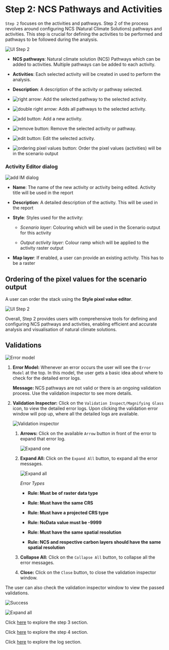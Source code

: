 # Step 2: NCS Pathways and Activities

`Step 2` focuses on the activities and pathways. Step 2 of the process revolves around configuring NCS (Natural Climate Solutions) pathways and activities. This step is crucial for defining the activities to be performed and pathways to be followed during the analysis.

![UI Step 2](img/manual-step2.png)

- **NCS pathways**: Natural climate solution (NCS) Pathways which can be added to activities. Multiple pathways can be added to each activity.

- **Activities**: Each selected activity will be created in used to perform the analysis.

- **Description**: A description of the activity or pathway selected.

- ![right arrow](img/cplus_right_arrow.svg): Add the selected pathway to the selected activity.

- ![double right arrow](img/cplus_double_right_arrows.svg): Adds all pathways to the selected activity.

- ![add button](img/symbologyAdd.svg): Add a new activity.

- ![remove button](img/symbologyRemove.svg): Remove the selected activity or pathway.

- ![edit button](img/mActionToggleEditing.svg): Edit the selected activity.

- ![ordering pixel values button](img/button_pixels_order.png): Order the pixel values (activities) will be in the scenario output

### Activity Editor dialog

![add IM dialog](img/manual-add-activity.png)

- **Name**: The name of the new activity or activity being edited. Activity title will be used in the report

- **Description**: A detailed description of the activity. This will be used in the report

- **Style**: Styles used for the activity:

    - *Scenario layer*: Colouring which will be used in the Scenario output for this activity

    - *Output activity layer*: Colour ramp which will be applied to the activity raster output

- **Map layer**: If enabled, a user can provide an existing activity. This has to be a raster


## Ordering of the pixel values for the scenario output

A user can order the stack using the **Style pixel value editor**.

![UI Step 2](img/style_pixel_value_editor.png)

Overall, Step 2 provides users with comprehensive tools for defining and configuring NCS pathways and activities, enabling efficient and accurate analysis and visualisation of natural climate solutions.

## Validations

![Error model](./img/manual-step3-validation-1.png)

1. **Error Model:** Whenever an error occurs the user will see the `Error Model` at the top. In this model, the user gets a basic idea about where to check for the detailed error logs. 

    **Message:** NCS pathways are not valid or there is an ongoing validation process. Use the validation inspector to see more details.

2. **Validation Inspector:** Click on the `Validation Inspect/Magnifying Glass` icon, to view the detailed error logs. Upon clicking the validation error window will pop up, where all the detailed logs are available.

    ![Validation inspector](./img/manual-step3-validation-2.png)

    1. **Arrows:** Click on the available `Arrow` button in front of the error to expand that error log.

        ![Expand one](./img/manual-step3-validation-3.png)

    2. **Expand All:** Click on the `Expand All` button, to expand all the error messages.

        ![Expand all](./img/manual-step3-validation-4.png)

        *Error Types*

        - **Rule: Must be of raster data type**

        - **Rule: Must have the same CRS**

        - **Rule: Must have a projected CRS type**

        - **Rule: NoData value must be -9999**

        - **Rule: Must have the same spatial resolution**

        - **Rule: NCS and respective carbon layers should have the same spatial resolution**

    3. **Collapse All:** Click on the `Collapse All` button, to collapse all the error messages.

    4. **Close:** Click on the `Close` button, to close the validation inspector window.

The user can also check the validation inspector window to view the passed validations.

![Success](./img/manual-step3-validation-5.png)

![Expand all](./img/manual-step3-validation-6.png)

Click [here](step-3.md) to explore the step 3 section.

Click [here](step-4.md) to explore the step 4 section.

Click [here](logs.md) to explore the log section.

